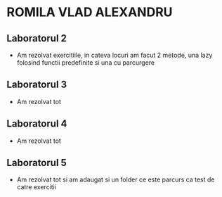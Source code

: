 # ROMILA VLAD ALEXANDRU
## Laboratorul 2

- Am rezolvat exercitiile, in cateva locuri am facut 2 metode, una lazy folosind functii predefinite si una cu parcurgere

## Laboratorul 3

- Am rezolvat tot

## Laboratorul 4

- Am rezolvat tot

## Laboratorul 5

- Am rezolvat tot si am adaugat si un folder ce este parcurs ca test de catre exercitii